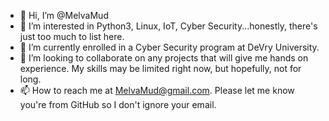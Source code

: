 - 👋 Hi, I’m @MelvaMud
- 👀 I’m interested in Python3, Linux, IoT, Cyber Security...honestly, there's just too much to list here.
- 🌱 I’m currently enrolled in a Cyber Security program at DeVry University.
- 💞️ I’m looking to collaborate on any projects that will give me hands on experience. My skills may be limited right now, but hopefully, not for long.
- 📫 How to reach me at MelvaMud@gmail.com. Please let me know you're from GitHub so I don't ignore your email.

<!---
MelvaMud/MelvaMud is a ✨ special ✨ repository because its `README.md` (this file) appears on your GitHub profile.
You can click the Preview link to take a look at your changes.
--->
